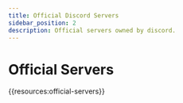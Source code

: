 ```yaml
---
title: Official Discord Servers
sidebar_position: 2
description: Official servers owned by discord.
---
```


# Official Servers

{{resources:official-servers}}
